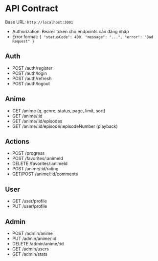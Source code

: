 # API Contract

Base URL: `http://localhost:3001`

- Authorization: Bearer token cho endpoints cần đăng nhập
- Error format: `{ "statusCode": 400, "message": "...", "error": "Bad Request" }`

## Auth
- POST /auth/register
- POST /auth/login
- POST /auth/refresh
- POST /auth/logout

## Anime
- GET /anime (q, genre, status, page, limit, sort)
- GET /anime/:id
- GET /anime/:id/episodes
- GET /anime/:id/episode/:episodeNumber (playback)

## Actions
- POST /progress
- POST /favorites/:animeId
- DELETE /favorites/:animeId
- POST /anime/:id/rating
- GET/POST /anime/:id/comments

## User
- GET /user/profile
- PUT /user/profile

## Admin
- POST /admin/anime
- PUT /admin/anime/:id
- DELETE /admin/anime/:id
- GET /admin/users
- GET /admin/stats

